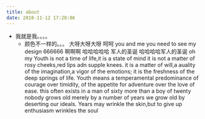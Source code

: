 ```yaml
---
title: about
date: 2018-11-12 17:28:06
---
```

* 我就是我。。。。
  + 颜色不一样的。。。
  大呀大呀大呀
  呵呵
you and  me 
you need to see my design
666666 啊啊啊
哈哈哈哈哈
军人的圣诞
哈哈哈哈军人的圣诞
oh my 
Youth is not a time of life,it is a state of mind
it is not a matter of rosy cheeks,red lips adn supple knees.
it is a matter of will,a auality of the imagination,a vigor of the emotions;
it is the freshness of the deep springs of life.
Youth means a temperamental predominance of courage over timidity, of the appetite for adventure over the love of ease.
this often exists in a man of sixty more than a boy of twenty
nobody grows old merely by a number of years
we grow old by deserting our ideals.
Years may wrinkle the skin,but to give up enthusiasm wrinkles the soul